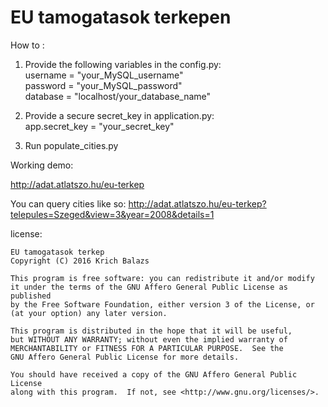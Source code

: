 # EU tamogatasok terkepen

How to :

1. Provide the following variables in the config.py:<br/>
    username = "your_MySQL_username"<br/>
    password = "your_MySQL_password"<br/>
    database = "localhost/your_database_name"

2. Provide a secure secret_key in application.py:<br/>
    app.secret_key = "your_secret_key"

3. Run populate_cities.py

Working demo:

http://adat.atlatszo.hu/eu-terkep

You can query cities like so:
http://adat.atlatszo.hu/eu-terkep?telepules=Szeged&view=3&year=2008&details=1


license:

    EU tamogatasok terkep
    Copyright (C) 2016 Krich Balazs

    This program is free software: you can redistribute it and/or modify
    it under the terms of the GNU Affero General Public License as published
    by the Free Software Foundation, either version 3 of the License, or
    (at your option) any later version.

    This program is distributed in the hope that it will be useful,
    but WITHOUT ANY WARRANTY; without even the implied warranty of
    MERCHANTABILITY or FITNESS FOR A PARTICULAR PURPOSE.  See the
    GNU Affero General Public License for more details.

    You should have received a copy of the GNU Affero General Public License
    along with this program.  If not, see <http://www.gnu.org/licenses/>.

